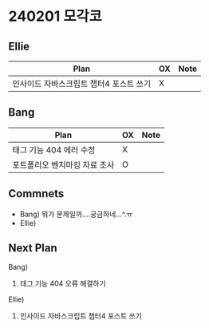 # 240201 모각코

## Ellie

| Plan 	| OX 	| Note 	|
|------	|----	|------	|
| 인사이드 자바스크립트 챕터4 포스트 쓰기 |  X |      	|


## Bang

| Plan 	| OX 	| Note 	|
|------	|----	|------	|
| 태그 기능 404 에러 수정 |  X  |      |
| 포트폴리오 벤치마킹 자료 조사 |  O  |      	|


## Commnets

 - Bang)  뭐가 문제일까....궁금하네...^.ㅠ
 - Ellie) 
 
## Next Plan
 Bang)
 1.  태그 기능 404 오류 해결하기 
 
 Ellie)
 1. 인사이드 자바스크립트 챕터4 포스트 쓰기
 
